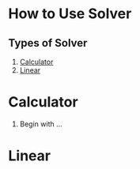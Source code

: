 # How to Use Solver

## Types of Solver

1. [Calculator](#calculator)
2. [Linear](#linear)

# Calculator

1. Begin with ...

# Linear

